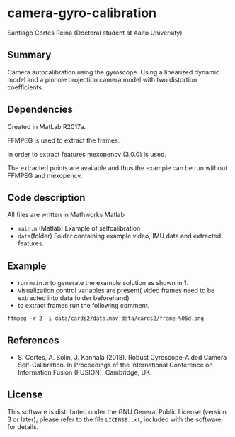 # camera-gyro-calibration
Santiago Cortés Reina (Doctoral student at Aalto University)


Summary
--
Camera autocalibration using the gyroscope. Using a linearized dynamic model and a pinhole projection camera model with two distortion coefficients.


Dependencies
--
Created in MatLab R2017a.

FFMPEG is used to extract the frames.

In order to extract features mexopencv (3.0.0) is used.

The extracted points are available and thus the example can be run  without FFMPEG and mexopencv.

Code description
--
All files are written in Mathworks Matlab

* `main.m` (Matlab)
  Example of selfcalibration
* `data`(folder)
  Folder containing example video, IMU data and extracted features.


Example 
--

* run `main.m` to generate the example solution as shown in 1.
* visualization control variables are present( video frames need to be extracted into data folder beforehand)
* to extract frames run the following comment.

```
ffmpeg -r 2 -i data/cards2/data.mov data/cards2/frame-%05d.png 
```

References
--
* S. Cortés, A. Solin, J. Kannala (2018). Robust Gyroscope-Aided Camera Self-Calibration. In Proceedings of the International Conference on Information Fusion (FUSION). Cambridge, UK.

License
--

This software is distributed under the GNU General Public License (version 3 or later); please refer to the file `LICENSE.txt`, included with the software, for details. 
